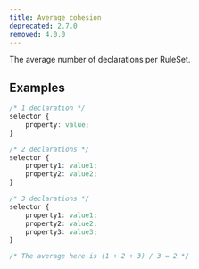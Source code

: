 ```yaml
---
title: Average cohesion
deprecated: 2.7.0
removed: 4.0.0
---
```


The average number of declarations per RuleSet.

## Examples

```css
/* 1 declaration */
selector {
	property: value;
}

/* 2 declarations */
selector {
	property1: value1;
	property2: value2;
}

/* 3 declarations */
selector {
	property1: value1;
	property2: value2;
	property3: value3;
}

/* The average here is (1 + 2 + 3) / 3 = 2 */
```
